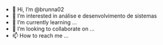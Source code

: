 - 👋 Hi, I’m @brunna02
- 👀 I’m interested in análise e desenvolvimento de sistemas
- 🌱 I’m currently learning ...
- 💞️ I’m looking to collaborate on ...
- 📫 How to reach me ...

<!---
brunna02/brunna02 is a ✨ special ✨ repository because its `README.md` (this file) appears on your GitHub profile.
You can click the Preview link to take a look at your changes.
--->
